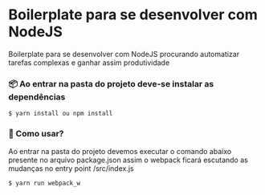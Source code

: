 # Boilerplate para se desenvolver com NodeJS

Boilerplate para se desenvolver com NodeJS procurando automatizar tarefas complexas e ganhar assim produtividade

### 📦 Ao entrar na pasta do projeto deve-se instalar as dependências

```
$ yarn install ou npm install
```

### 🔨 Como usar?

Ao entrar na pasta do projeto devemos executar o comando abaixo presente no arquivo package.json
assim o webpack ficará escutando as mudanças no entry point /src/index.js

```bash
$ yarn run webpack_w
```

